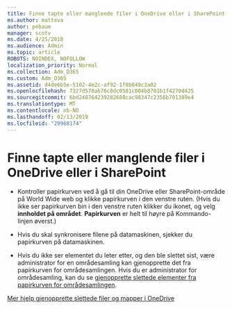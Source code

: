 ```yaml
---
title: Finne tapte eller manglende filer i OneDrive eller i SharePoint
ms.author: matteva
author: pebaum
manager: scotv
ms.date: 4/25/2018
ms.audience: Admin
ms.topic: article
ROBOTS: NOINDEX, NOFOLLOW
localization_priority: Normal
ms.collection: Adm_O365
ms.custom: Adm_O365
ms.assetid: d4de6b5e-5102-4e2c-af92-1f8b049c3a02
ms.openlocfilehash: 7327d570ab76c8dc0581c004b8701b1f4270d425
ms.sourcegitcommit: 6bd248764239282688cac98347c2356b701389e4
ms.translationtype: MT
ms.contentlocale: nb-NO
ms.lasthandoff: 02/13/2019
ms.locfileid: "29968174"
---
```

# <a name="find-lost-or-missing-files-in-onedrive-or-sharepoint"></a>Finne tapte eller manglende filer i OneDrive eller i SharePoint

- Kontroller papirkurven ved å gå til din OneDrive eller SharePoint-område på World Wide web og klikke papirkurven i den venstre ruten. (Hvis du ikke ser papirkurven bin i den venstre ruten klikker du ikonet, og velg **innholdet på området**. **Papirkurven** er helt til høyre på Kommando-linjen øverst.) 
    
- Hvis du skal synkronisere filene på datamaskinen, sjekker du papirkurven på datamaskinen. 
    
- Hvis du ikke ser elementet du leter etter, og den ble slettet sist, være administrator for en områdesamling kan gjenopprette det fra papirkurven for områdesamlingen. Hvis du er administrator for områdesamling, kan du se [gjenopprette slettede elementer fra papirkurven for områdesamlingen](https://go.microsoft.com/fwlink/?linkid=866439).
    
[Mer hjelp gjenopprette slettede filer og mapper i OneDrive](https://go.microsoft.com/fwlink/?linkid=872872)
  

